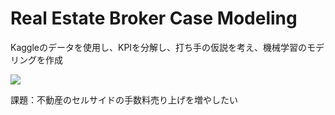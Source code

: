# Real Estate Broker Case Modeling

Kaggleのデータを使用し、KPIを分解し、打ち手の仮説を考え、機械学習のモデリングを作成

<img src="images/house_sales">

課題：不動産のセルサイドの手数料売り上げを増やしたい
